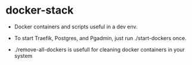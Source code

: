 # docker-stack

- Docker containers and scripts useful in a dev env.

- To start Traefik, Postgres, and Pgadmin, just run ./start-dockers once.

- ./remove-all-dockers is usefull for cleaning docker containers in your system

